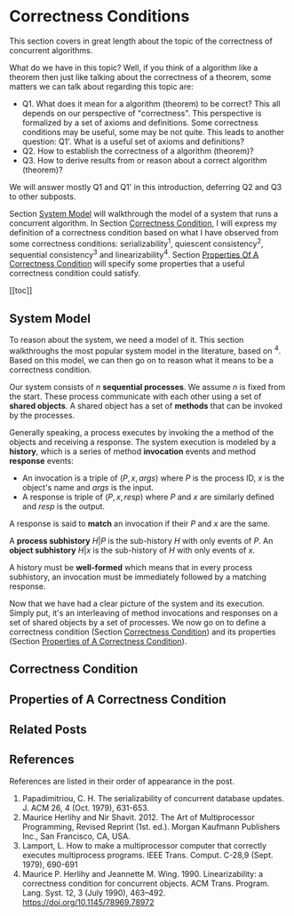 # Correctness Conditions

This section covers in great length about the topic of the correctness of concurrent algorithms.

What do we have in this topic? Well, if you think of a algorithm like a theorem then just like talking about the correctness of a theorem, some matters we can talk about regarding this topic are:
- Q1. What does it mean for a algorithm (theorem) to be correct? This all depends on our perspective of "correctness". This perspective is formalized by a set of axioms and definitions. Some correctness conditions may be useful, some may be not quite. This leads to another question: Q1'. What is a useful set of axioms and definitions?
- Q2. How to establish the correctness of a algorithm (theorem)?
- Q3. How to derive results from or reason about a correct algorithm (theorem)?

We will answer mostly Q1 and Q1' in this introduction, deferring Q2 and Q3 to other subposts.

Section [System Model](#system-model) will walkthrough the model of a system that runs a concurrent algorithm. In Section [Correctness Condition](#correctness-conditions), I will express my definition of a correctness condition based on what I have observed from some correctness conditions: serializability<sup>1</sup>, quiescent consistency<sup>2</sup>, sequential consistency<sup>3</sup> and linearizability<sup>4</sup>. Section [Properties Of A Correctness Condition](#properties-of-a-correctness-condition) will specify some properties that a useful correctness condition could satisfy.

[[toc]]

## System Model

To reason about the system, we need a model of it. This section walkthroughs the most popular system model in the literature, based on <sup>4</sup>. Based on this model, we can then go on to reason what it means to be a correctness condition.

Our system consists of $n$ **sequential processes**. We assume $n$ is fixed from the start. These process communicate with each other using a set of **shared objects**. A shared object has a set of **methods** that can be invoked by the processes.

Generally speaking, a process executes by invoking the a method of the objects and receiving a response. The system execution is modeled by a **history**, which is a series of method **invocation** events and method **response** events:
- An invocation is a triple of $(P, x, args)$ where $P$ is the process ID, $x$ is the object's name and $args$ is the input.
- A response is triple of $(P, x, resp)$ where $P$ and $x$ are similarly defined and $resp$ is the output.

A response is said to **match** an invocation if their $P$ and $x$ are the same.

A **process subhistory** $H|P$ is the sub-history $H$ with only events of $P$. An **object subhistory** $H | x$ is the sub-history of $H$ with only events of $x$.

A history must be **well-formed** which means that in every process subhistory, an invocation must be immediately followed by a matching response.

Now that we have had a clear picture of the system and its execution. Simply put, it's an interleaving of method invocations and responses on a set of shared objects by a set of processes. We now go on to define a correctness condition (Section [Correctness Condition](#correctness-conditions)) and its properties (Section [Properties of A Correctness Condition](#properties-of-a-correctness-condition)).

## Correctness Condition

## Properties of A Correctness Condition

## Related Posts

## References

References are listed in their order of appearance in the post.

1. Papadimitriou, C. H. The serializability of concurrent database updates. J. ACM 26, 4 (Oct. 1979), 631-653.
2. Maurice Herlihy and Nir Shavit. 2012. The Art of Multiprocessor Programming, Revised Reprint (1st. ed.). Morgan Kaufmann Publishers Inc., San Francisco, CA, USA.
3. Lamport, L. How to make a multiprocessor computer that correctly executes multiprocess programs. IEEE Trans. Comput. C-28,9 (Sept. 1979), 690-691
4. Maurice P. Herlihy and Jeannette M. Wing. 1990. Linearizability: a correctness condition for concurrent objects. ACM Trans. Program. Lang. Syst. 12, 3 (July 1990), 463–492. https://doi.org/10.1145/78969.78972 
